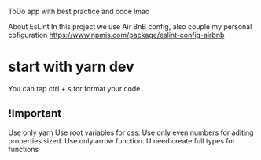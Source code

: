 ToDo app with best practice and code lmao

About EsLint
In this project we use Air BnB config, also couple my personal cofiguration https://www.npmjs.com/package/eslint-config-airbnb

# start with yarn dev


You can tap ctrl + s for format your code.

## !Important
Use only yarn
Use root variables for css.
Use only even numbers for aditing properties sized.
Use only arrow function.
U need create full types for functions